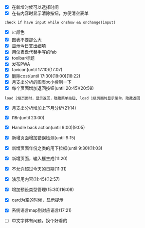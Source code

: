 - [X] 在新增时候可以选择时间
- [X] 在有内容时显示清除按钮，方便清空表单
```
check if have input while onshow && onchange(input)
```
- [X] 📈颜色
- [X] 图表不要那么大
- [X] 显示今日支出细项
- [X] 用仪表盘代替手写的fab
- [X] toolbar标题
- [X] 发布PWA
- [X] favicon(until 17:10)(17:07)
- [X] 删除cost(until 17:30)(18:00)(18:22)
- [X] 月支出分析的图表大小控制一下
- [X] 每个页面增加返回按钮(until 20:45)(20:59)
```
load 2级页面时，显示返回，隐藏菜单按钮, load 1级页面时显示菜单，隐藏返回
```
- [X] 月支出分析增加上下月分析(21:14)
- [X] l18n(until 23:00)
- [X] Handle back action(until 9:00)(9:05)
- [X] 新增页面增加错误检测(until 9:15)
- [X] 新增页面年份之类的用下拉框(until 9:30)(11:03)
- [X] 新增页面，输入框生成(11:20)
- [X] 不允许超过今天的日期(11:31)
- [X] 演示用内容(11:45)(12:57)

- [X] 增加预设类型管理(15:30)(16:08)
- [X] card为空的时候，显示提示
- [X] 系统语言map到对应语言(17:21)

- [ ] 中文字体有问题，换个好看的
